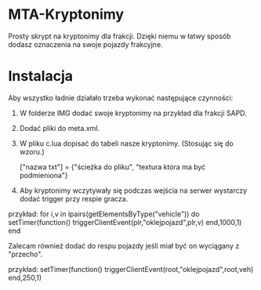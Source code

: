 # MTA-Kryptonimy

Prosty skrypt na kryptonimy dla frakcji. Dzięki niemu w łatwy sposób dodasz oznaczenia na swoje pojazdy frakcyjne.


# Instalacja

Aby wszystko ładnie działało trzeba wykonać następujące czynności:
1. W folderze IMG dodać swoje kryptonimy na przykład dla frakcji SAPD.
2. Dodać pliki do meta.xml.
3. W pliku c.lua dopisać do tabeli nasze kryptonimy. (Stosując się do wzoru.)
   
   ["nazwa txt"] = {"ścieżka do pliku", "textura która ma być podmieniona"}

4. Aby kryptonimy wczytywały się podczas wejścia na serwer wystarczy dodać trigger przy respie gracza.

przykład:
for i,v in ipairs(getElementsByType("vehicle")) do
setTimer(function()
triggerClientEvent(plr,"oklejpojazd",plr,v)	
end,1000,1)
end

Zalecam również dodać do respu pojazdy jeśli miał być on wyciągany z "przecho".

przykład:
setTimer(function()
triggerClientEvent(root,"oklejpojazd",root,veh)	
end,250,1)
